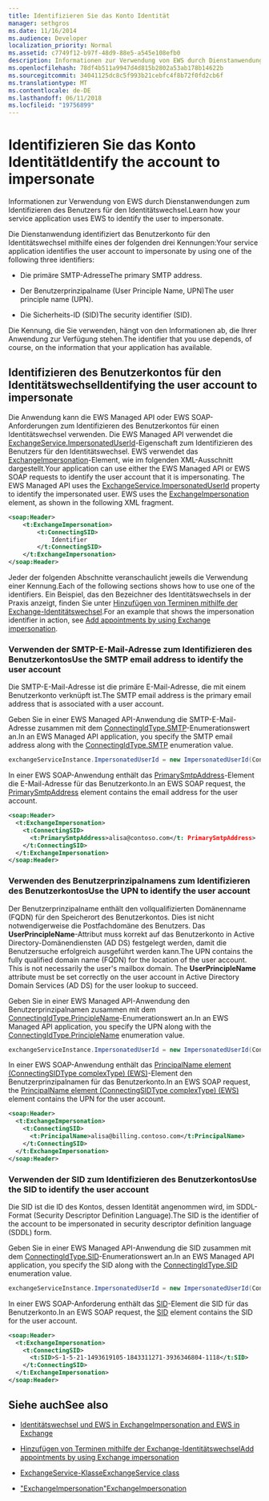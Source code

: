 ```yaml
---
title: Identifizieren Sie das Konto Identität
manager: sethgros
ms.date: 11/16/2014
ms.audience: Developer
localization_priority: Normal
ms.assetid: c7749f12-b97f-48d9-88e5-a545e108efb0
description: Informationen zur Verwendung von EWS durch Dienstanwendungen zum Identifizieren des Benutzers für den Identitätswechsel.
ms.openlocfilehash: 78df4b511a9947d4d815b2802a53ab178b14622b
ms.sourcegitcommit: 34041125dc8c5f993b21cebfc4f8b72f0fd2cb6f
ms.translationtype: MT
ms.contentlocale: de-DE
ms.lasthandoff: 06/11/2018
ms.locfileid: "19756899"
---
```

# <a name="identify-the-account-to-impersonate"></a><span data-ttu-id="d6f2b-103">Identifizieren Sie das Konto Identität</span><span class="sxs-lookup"><span data-stu-id="d6f2b-103">Identify the account to impersonate</span></span>

<span data-ttu-id="d6f2b-104">Informationen zur Verwendung von EWS durch Dienstanwendungen zum Identifizieren des Benutzers für den Identitätswechsel.</span><span class="sxs-lookup"><span data-stu-id="d6f2b-104">Learn how your service application uses EWS to identify the user to impersonate.</span></span>
  
<span data-ttu-id="d6f2b-105">Die Dienstanwendung identifiziert das Benutzerkonto für den Identitätswechsel mithilfe eines der folgenden drei Kennungen:</span><span class="sxs-lookup"><span data-stu-id="d6f2b-105">Your service application identifies the user account to impersonate by using one of the following three identifiers:</span></span>
  
- <span data-ttu-id="d6f2b-106">Die primäre SMTP-Adresse</span><span class="sxs-lookup"><span data-stu-id="d6f2b-106">The primary SMTP address.</span></span>
    
- <span data-ttu-id="d6f2b-107">Der Benutzerprinzipalname (User Principle Name, UPN)</span><span class="sxs-lookup"><span data-stu-id="d6f2b-107">The user principle name (UPN).</span></span>
    
- <span data-ttu-id="d6f2b-108">Die Sicherheits-ID (SID)</span><span class="sxs-lookup"><span data-stu-id="d6f2b-108">The security identifier (SID).</span></span>
    
<span data-ttu-id="d6f2b-109">Die Kennung, die Sie verwenden, hängt von den Informationen ab, die Ihrer Anwendung zur Verfügung stehen.</span><span class="sxs-lookup"><span data-stu-id="d6f2b-109">The identifier that you use depends, of course, on the information that your application has available.</span></span>
  
## <a name="identifying-the-user-account-to-impersonate"></a><span data-ttu-id="d6f2b-110">Identifizieren des Benutzerkontos für den Identitätswechsel</span><span class="sxs-lookup"><span data-stu-id="d6f2b-110">Identifying the user account to impersonate</span></span>

<span data-ttu-id="d6f2b-p101">Die Anwendung kann die EWS Managed API oder EWS SOAP-Anforderungen zum Identifizieren des Benutzerkontos für einen Identitätswechsel verwenden. Die EWS Managed API verwendet die [ExchangeService.ImpersonatedUserId](http://msdn.microsoft.com/en-us/library/microsoft.exchange.webservices.data.exchangeservice.impersonateduserid.aspx)-Eigenschaft zum Identifizieren des Benutzers für den Identitätswechsel. EWS verwendet das [ExchangeImpersonation](http://msdn.microsoft.com/library/d8cbac49-47d0-4745-a2a7-545d33f8da93%28Office.15%29.aspx)-Element, wie im folgenden XML-Ausschnitt dargestellt.</span><span class="sxs-lookup"><span data-stu-id="d6f2b-p101">Your application can use either the EWS Managed API or EWS SOAP requests to identify the user account that it is impersonating. The EWS Managed API uses the [ExchangeService.ImpersonatedUserId](http://msdn.microsoft.com/en-us/library/microsoft.exchange.webservices.data.exchangeservice.impersonateduserid.aspx) property to identify the impersonated user. EWS uses the [ExchangeImpersonation](http://msdn.microsoft.com/library/d8cbac49-47d0-4745-a2a7-545d33f8da93%28Office.15%29.aspx) element, as shown in the following XML fragment.</span></span> 
  
```XML
<soap:Header>
    <t:ExchangeImpersonation>
        <t:ConnectingSID>
            Identifier
        </t:ConnectingSID>
    </t:ExchangeImpersonation>
</soap:Header>
```

<span data-ttu-id="d6f2b-114">Jeder der folgenden Abschnitte veranschaulicht jeweils die Verwendung einer Kennung.</span><span class="sxs-lookup"><span data-stu-id="d6f2b-114">Each of the following sections shows how to use one of the identifiers.</span></span> <span data-ttu-id="d6f2b-115">Ein Beispiel, das den Bezeichner des Identitätswechsels in der Praxis anzeigt, finden Sie unter [Hinzufügen von Terminen mithilfe der Exchange-Identitätswechsel](how-to-add-appointments-by-using-exchange-impersonation.md).</span><span class="sxs-lookup"><span data-stu-id="d6f2b-115">For an example that shows the impersonation identifier in action, see [Add appointments by using Exchange impersonation](how-to-add-appointments-by-using-exchange-impersonation.md).</span></span>
  
### <a name="use-the-smtp-email-address-to-identify-the-user-account"></a><span data-ttu-id="d6f2b-116">Verwenden der SMTP-E-Mail-Adresse zum Identifizieren des Benutzerkontos</span><span class="sxs-lookup"><span data-stu-id="d6f2b-116">Use the SMTP email address to identify the user account</span></span>

<span data-ttu-id="d6f2b-117">Die SMTP-E-Mail-Adresse ist die primäre E-Mail-Adresse, die mit einem Benutzerkonto verknüpft ist.</span><span class="sxs-lookup"><span data-stu-id="d6f2b-117">The SMTP email address is the primary email address that is associated with a user account.</span></span>
  
<span data-ttu-id="d6f2b-118">Geben Sie in einer EWS Managed API-Anwendung die SMTP-E-Mail-Adresse zusammen mit dem [ConnectingIdType.SMTP](http://msdn.microsoft.com/en-us/library/microsoft.exchange.webservices.data.connectingidtype.aspx)-Enumerationswert an.</span><span class="sxs-lookup"><span data-stu-id="d6f2b-118">In an EWS Managed API application, you specify the SMTP email address along with the [ConnectingIdType.SMTP](http://msdn.microsoft.com/en-us/library/microsoft.exchange.webservices.data.connectingidtype.aspx) enumeration value.</span></span> 
  
```cs
exchangeServiceInstance.ImpersonatedUserId = new ImpersonatedUserId(ConnectingIdType.SMTP, "alisa@contoso.com");
```

<span data-ttu-id="d6f2b-119">In einer EWS SOAP-Anwendung enthält das [PrimarySmtpAddress](http://msdn.microsoft.com/library/eee79904-9412-4e61-b9b8-aff0ce25fade%28Office.15%29.aspx)-Element die E-Mail-Adresse für das Benutzerkonto.</span><span class="sxs-lookup"><span data-stu-id="d6f2b-119">In an EWS SOAP request, the [PrimarySmtpAddress](http://msdn.microsoft.com/library/eee79904-9412-4e61-b9b8-aff0ce25fade%28Office.15%29.aspx) element contains the email address for the user account.</span></span> 
  
```XML
<soap:Header>
  <t:ExchangeImpersonation>
    <t:ConnectingSID>
      <t:PrimarySmtpAddress>alisa@contoso.com</t: PrimarySmtpAddress>
    </t:ConnectingSID>
  </t:ExchangeImpersonation>
</soap:Header>
```

### <a name="use-the-upn-to-identify-the-user-account"></a><span data-ttu-id="d6f2b-120">Verwenden des Benutzerprinzipalnamens zum Identifizieren des Benutzerkontos</span><span class="sxs-lookup"><span data-stu-id="d6f2b-120">Use the UPN to identify the user account</span></span>

<span data-ttu-id="d6f2b-p103">Der Benutzerprinzipalname enthält den vollqualifizierten Domänenname (FQDN) für den Speicherort des Benutzerkontos. Dies ist nicht notwendigerweise die Postfachdomäne des Benutzers. Das **UserPrincipleName**-Attribut muss korrekt auf das Benutzerkonto in Active Directory-Domänendiensten (AD DS) festgelegt werden, damit die Benutzersuche erfolgreich ausgeführt werden kann.</span><span class="sxs-lookup"><span data-stu-id="d6f2b-p103">The UPN contains the fully qualified domain name (FQDN) for the location of the user account. This is not necessarily the user's mailbox domain. The **UserPrincipleName** attribute must be set correctly on the user account in Active Directory Domain Services (AD DS) for the user lookup to succeed.</span></span> 
  
<span data-ttu-id="d6f2b-124">Geben Sie in einer EWS Managed API-Anwendung den Benutzerprinzipalnamen zusammen mit dem [ConnectingIdType.PrincipleName](http://msdn.microsoft.com/en-us/library/microsoft.exchange.webservices.data.connectingidtype.aspx)-Enumerationswert an.</span><span class="sxs-lookup"><span data-stu-id="d6f2b-124">In an EWS Managed API application, you specify the UPN along with the [ConnectingIdType.PrincipleName](http://msdn.microsoft.com/en-us/library/microsoft.exchange.webservices.data.connectingidtype.aspx) enumeration value.</span></span> 
  
```cs
exchangeServiceInstance.ImpersonatedUserId = new ImpersonatedUserId(ConnectingIdType.PrincipleName, "alias@billing.contoso.com");
```

<span data-ttu-id="d6f2b-125">In einer EWS SOAP-Anwendung enthält das [PrincipalName element (ConnectingSIDType complexType) (EWS)](http://msdn.microsoft.com/library/6aac5388-c971-817b-b0bb-095a2639c6de%28Office.15%29.aspx)-Element den Benutzerprinzipalnamen für das Benutzerkonto.</span><span class="sxs-lookup"><span data-stu-id="d6f2b-125">In an EWS SOAP request, the [PrincipalName element (ConnectingSIDType complexType) (EWS)](http://msdn.microsoft.com/library/6aac5388-c971-817b-b0bb-095a2639c6de%28Office.15%29.aspx) element contains the UPN for the user account.</span></span> 
  
```XML
<soap:Header>
  <t:ExchangeImpersonation>
    <t:ConnectingSID>
      <t:PrincipalName>alisa@billing.contoso.com</t:PrincipalName>
    </t:ConnectingSID>
  </t:ExchangeImpersonation>
</soap:Header>
```

### <a name="use-the-sid-to-identify-the-user-account"></a><span data-ttu-id="d6f2b-126">Verwenden der SID zum Identifizieren des Benutzerkontos</span><span class="sxs-lookup"><span data-stu-id="d6f2b-126">Use the SID to identify the user account</span></span>

<span data-ttu-id="d6f2b-127">Die SID ist die ID des Kontos, dessen Identität angenommen wird, im SDDL-Format (Security Descriptor Definition Language).</span><span class="sxs-lookup"><span data-stu-id="d6f2b-127">The SID is the identifier of the account to be impersonated in security descriptor definition language (SDDL) form.</span></span>
  
<span data-ttu-id="d6f2b-128">Geben Sie in einer EWS Managed API-Anwendung die SID zusammen mit dem [ConnectingIdType.SID](http://msdn.microsoft.com/en-us/library/microsoft.exchange.webservices.data.connectingidtype.aspx)-Enumerationswert an.</span><span class="sxs-lookup"><span data-stu-id="d6f2b-128">In an EWS Managed API application, you specify the SID along with the [ConnectingIdType.SID](http://msdn.microsoft.com/en-us/library/microsoft.exchange.webservices.data.connectingidtype.aspx) enumeration value.</span></span> 
  
```cs
exchangeServiceInstance.ImpersonatedUserId = new ImpersonatedUserId(ConnectingIdType.SID, "S-1-5-21-1493619105-1843311271-3936346804-1118");
```

<span data-ttu-id="d6f2b-129">In einer EWS SOAP-Anforderung enthält das [SID](http://msdn.microsoft.com/library/2f33b29b-163b-4106-a74d-6fb76ec38951%28Office.15%29.aspx)-Element die SID für das Benutzerkonto.</span><span class="sxs-lookup"><span data-stu-id="d6f2b-129">In an EWS SOAP request, the [SID](http://msdn.microsoft.com/library/2f33b29b-163b-4106-a74d-6fb76ec38951%28Office.15%29.aspx) element contains the SID for the user account.</span></span> 
  
```XML
<soap:Header>
  <t:ExchangeImpersonation>
    <t:ConnectingSID>
      <t:SID>S-1-5-21-1493619105-1843311271-3936346804-1118</t:SID>
    </t:ConnectingSID>
  </t:ExchangeImpersonation>
</soap:Header>
```

## <a name="see-also"></a><span data-ttu-id="d6f2b-130">Siehe auch</span><span class="sxs-lookup"><span data-stu-id="d6f2b-130">See also</span></span>


- [<span data-ttu-id="d6f2b-131">Identitätswechsel und EWS in Exchange</span><span class="sxs-lookup"><span data-stu-id="d6f2b-131">Impersonation and EWS in Exchange</span></span>](impersonation-and-ews-in-exchange.md)
    
- [<span data-ttu-id="d6f2b-132">Hinzufügen von Terminen mithilfe der Exchange-Identitätswechsel</span><span class="sxs-lookup"><span data-stu-id="d6f2b-132">Add appointments by using Exchange impersonation</span></span>](how-to-add-appointments-by-using-exchange-impersonation.md)
    
- [<span data-ttu-id="d6f2b-133">ExchangeService-Klasse</span><span class="sxs-lookup"><span data-stu-id="d6f2b-133">ExchangeService class</span></span>](http://msdn.microsoft.com/en-us/library/microsoft.exchange.webservices.data.exchangeservice.aspx)
    
- [<span data-ttu-id="d6f2b-134">"ExchangeImpersonation"</span><span class="sxs-lookup"><span data-stu-id="d6f2b-134">ExchangeImpersonation</span></span>](http://msdn.microsoft.com/library/d8cbac49-47d0-4745-a2a7-545d33f8da93%28Office.15%29.aspx)
    

